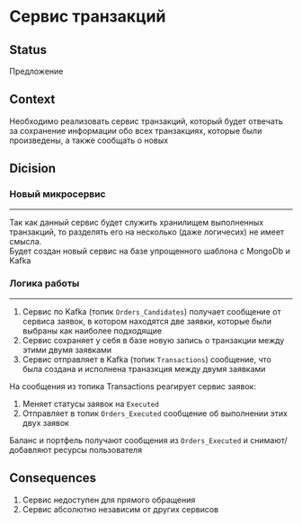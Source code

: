 # Сервис транзакций

## Status
Предложение

## Context
Необходимо реализовать сервис транзакций, который будет отвечать за сохранение информации обо всех транзакциях, которые были произведены, а также сообщать о новых

## Dicision
### Новый микросервис
---
Так как данный сервис будет служить хранилищем выполненных транзакций, то разделять его на несколько (даже логичесих) не имеет смысла.  
Будет создан новый сервис на базе упрощенного шаблона c MongoDb и Kafka

### Логика работы
---
1. Сервис по Kafka (топик `Orders_Candidates`) получает сообщение от сервиса заявок, в котором находятся две заявки, которые были выбраны как наиболее подходящие
2. Сервис сохраняет у себя в базе новую запись о транзакции между этими двумя заявками
3. Сервис отправляет в Kafka (топик `Transactions`) сообщение, что была создана и исполнена траназкция между двумя заявками  

На сообщения из топика Transactions реагирует сервис заявок:
1. Меняет статусы заявок на `Executed`
2. Отправляет в топик `Orders_Executed` сообщение об выполнении этих двух заявок

Баланс и портфель получают сообщения из `Orders_Executed` и снимают/добавляют ресурсы пользователя


## Consequences
1. Сервис недоступен для прямого обращения
2. Сервис абсолютно независим от других сервисов